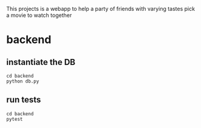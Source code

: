 This projects is a webapp to help a party of friends with varying tastes pick a movie to watch together

# backend

## instantiate the DB

```
cd backend
python db.py
```

## run tests 

```
cd backend
pytest
```